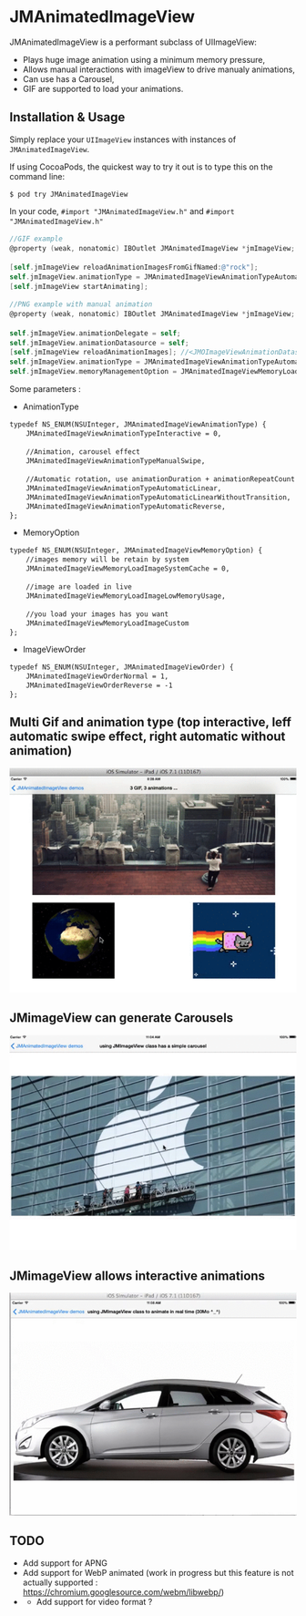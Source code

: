 JMAnimatedImageView 
==================

JMAnimatedImageView is a performant subclass of UIImageView:

- Plays huge image animation using a minimum memory pressure,
- Allows manual interactions with imageView to drive manualy animations,
- Can use has a Carousel, 
- GIF are supported to load your animations.

## Installation & Usage

Simply replace your `UIImageView` instances with instances of `JMAnimatedImageView`.

If using CocoaPods, the quickest way to try it out is to type this on the command line:

```shell
$ pod try JMAnimatedImageView
```

In your code, `#import "JMAnimatedImageView.h"` and `#import "JMAnimatedImageView.h"` 

```objective-c
//GIF example
@property (weak, nonatomic) IBOutlet JMAnimatedImageView *jmImageView;

[self.jmImageView reloadAnimationImagesFromGifNamed:@"rock"];
self.jmImageView.animationType = JMAnimatedImageViewAnimationTypeAutomaticLinearWithoutTransition;
[self.jmImageView startAnimating];
```

```objective-c
//PNG example with manual animation
@property (weak, nonatomic) IBOutlet JMAnimatedImageView *jmImageView;

self.jmImageView.animationDelegate = self;
self.jmImageView.animationDatasource = self;
[self.jmImageView reloadAnimationImages]; //<JMOImageViewAnimationDatasource>
self.jmImageView.animationType = JMAnimatedImageViewAnimationTypeAutomaticLinearWithoutTransition;
self.jmImageView.memoryManagementOption = JMAnimatedImageViewMemoryLoadImageLowMemoryUsage;
```


Some parameters : 

* AnimationType
```objc
typedef NS_ENUM(NSUInteger, JMAnimatedImageViewAnimationType) {
    JMAnimatedImageViewAnimationTypeInteractive = 0,
    
    //Animation, carousel effect
    JMAnimatedImageViewAnimationTypeManualSwipe,
    
    //Automatic rotation, use animationDuration + animationRepeatCount
    JMAnimatedImageViewAnimationTypeAutomaticLinear,    
    JMAnimatedImageViewAnimationTypeAutomaticLinearWithoutTransition,
    JMAnimatedImageViewAnimationTypeAutomaticReverse,
};
```

* MemoryOption
```objc
typedef NS_ENUM(NSUInteger, JMAnimatedImageViewMemoryOption) {
    //images memory will be retain by system
    JMAnimatedImageViewMemoryLoadImageSystemCache = 0, 
    
    //image are loaded in live
    JMAnimatedImageViewMemoryLoadImageLowMemoryUsage,
    
    //you load your images has you want
    JMAnimatedImageViewMemoryLoadImageCustom
};
```

* ImageViewOrder

```objc
typedef NS_ENUM(NSUInteger, JMAnimatedImageViewOrder) {
    JMAnimatedImageViewOrderNormal = 1,
    JMAnimatedImageViewOrderReverse = -1
};
```

## Multi Gif and animation type (top interactive, leff automatic swipe effect, right automatic without animation)

![Image](./Screens/gif_experiments.gif "Multi Gif")

##  JMimageView can generate Carousels

![Image](./Screens/JMimageViewCarousel.gif "Carousel Demo")

##  JMimageView allows interactive animations

![Image](./Screens/JMImageViewRotation.gif "Rotation Demo")

## TODO
* Add support for APNG 
* Add support for WebP animated (work in progress but this feature is not actually supported : https://chromium.googlesource.com/webm/libwebp/) 
* * Add support for video format ?  




